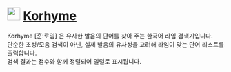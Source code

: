 # <img src="https://user-images.githubusercontent.com/68118081/192199446-ecb35afe-2ea0-4f42-bc4c-488f0bd8312c.png" width="30px"> <a href = "https://korhyme.recu3125.com">Korhyme</a>
Korhyme [ᄒᆞᆫːᄅᆞ임] 은 유사한 발음의 단어를 찾아 주는 한국어 라임 검색기입니다.<br>
단순한 초성/모음 검색이 아닌, 실제 발음의 유사성을 고려해 라임이 맞는 단어 리스트를 출력합니다.<br>
검색 결과는 점수와 함께 정렬되어 일렬로 표시됩니다.
